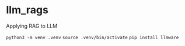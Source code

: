 # llm_rags
Applying RAG to LLM




`python3 -m venv .venv`
`source .venv/bin/activate`
`pip install llmware`
